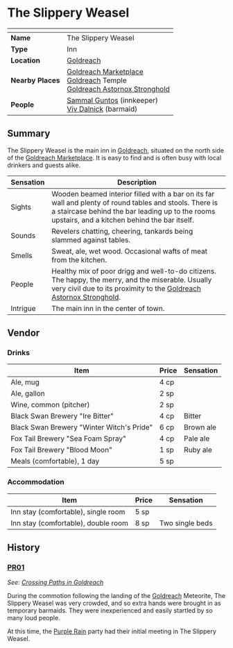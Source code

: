 # The Slippery Weasel

| []() | |
| --- | --- |
| **Name** | The Slippery Weasel |
| **Type** | Inn |
| **Location** | [Goldreach](../README.md) |
| **Nearby Places** | [Goldreach Marketplace](goldreach-marketplace.md)<br />[Goldreach](../README.md) Temple<br />[Goldreach Astornox Stronghold](goldreach-astornox-stronghold.md) |
| **People** | [Sammal Guntos](../../../../../people/sammal-guntos.md) (innkeeper)<br />[Viv Dalnick](../../../../../people/viv-dalnick.md) (barmaid) |

## Summary

The Slippery Weasel is the main inn in [Goldreach](../README.md), situated on the north side of the [Goldreach Marketplace](goldreach-marketplace.md). It is easy to find and is often busy with local drinkers and guests alike.

| Sensation | Description |
| ---- | --- |
| Sights | Wooden beamed interior filled with a bar on its far wall and plenty of round tables and stools. There is a staircase behind the bar leading up to the rooms upstairs, and a kitchen behind the bar itself. |
| Sounds | Revelers chatting, cheering, tankards being slammed against tables. |
| Smells | Sweat, ale, wet wood. Occasional wafts of meat from the kitchen. |
| People | Healthy mix of poor drigg and well-to-do citizens. The happy, the merry, and the miserable. Usually very civil due to its proximity to the [Goldreach Astornox Stronghold](goldreach-astornox-stronghold.md).|
| Intrigue | The main inn in the center of town. |

## Vendor

### Drinks

| Item | Price | Sensation |
| --- | --- | --- |
| Ale, mug | 4 cp |
| Ale, gallon | 2 sp |
| Wine, common (pitcher) | 2 sp |
| Black Swan Brewery "Ire Bitter" | 4 cp | Bitter |
| Black Swan Brewery "Winter Witch's Pride" | 6 cp | Brown ale |
| Fox Tail Brewery "Sea Foam Spray" | 4 cp | Pale ale |
| Fox Tail Brewery "Blood Moon" | 1 sp | Ruby ale |
| Meals (comfortable), 1 day | 5 sp |

### Accommodation

| Item | Price | Sensation |
| --- | --- | --- |
| Inn stay (comfortable), single room | 5 sp |
| Inn stay (comfortable), double room | 8 sp | Two single beds |

## History

### [PR01](../../../../../../campaigns/purple-rain/sessions/PR01.md)

*See: [Crossing Paths in Goldreach](../../../../../../campaigns/purple-rain/storylines/crossing-paths-in-goldreach.md)*

During the commotion following the landing of the [Goldreach](../README.md) Meteorite, The Slippery Weasel was very crowded, and so extra hands were brought in as temporary barmaids. They were inexperienced and easily startled by so many loud people.

At this time, the [Purple Rain](../../../../../../campaigns/purple-rain/purple-rain.md) party had their initial meeting in The Slippery Weasel.
